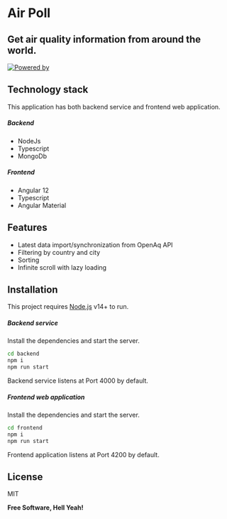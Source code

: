 # Air Poll
## Get air quality information from around the world.

[![Powered by](https://openaq.org/assets/graphics/layout/oaq-logo-col-pos.svg)](https://docs.openaq.org)

## Technology stack
This application has both backend service and frontend web application.
##### Backend
- NodeJs
- Typescript
- MongoDb

##### Frontend
- Angular 12
- Typescript
- Angular Material

## Features
- Latest data import/synchronization from OpenAq API
- Filtering by country and city
- Sorting
- Infinite scroll with lazy loading

## Installation

This project requires [Node.js](https://nodejs.org/) v14+ to run.

##### Backend service
Install the dependencies and start the server.

```sh
cd backend
npm i
npm run start
```
Backend service listens at Port 4000 by default.

##### Frontend web application
Install the dependencies and start the server.

```sh
cd frontend
npm i
npm run start
```
Frontend application listens at Port 4200 by default.

## License

MIT

**Free Software, Hell Yeah!**
